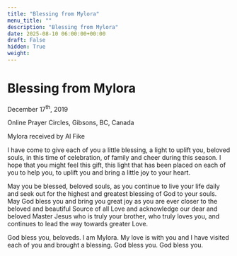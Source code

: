 ```yaml
---
title: "Blessing from Mylora"
menu_title: ""
description: "Blessing from Mylora"
date: 2025-08-10 06:00:00+00:00
draft: False
hidden: True
weight:
---
```

# Blessing from Mylora

December 17<sup>th</sup>, 2019

Online Prayer Circles, Gibsons, BC, Canada

Mylora received by Al Fike

I have come to give each of you a little blessing, a light to uplift you, beloved souls, in this time of celebration, of family and cheer during this season. I hope that you might feel this gift, this light that has been placed on each of you to help you, to uplift you and bring a little joy to your heart.

May you be blessed, beloved souls, as you continue to live your life daily and seek out for the highest and greatest blessing of God to your souls. May God bless you and bring you great joy as you are ever closer to the beloved and beautiful Source of all Love and acknowledge our dear and beloved Master Jesus who is truly your brother, who truly loves you, and continues to lead the way towards greater Love.

God bless you, beloveds. I am Mylora. My love is with you and I have visited each of you and brought a blessing. God bless you. God bless you.
